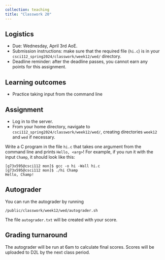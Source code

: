 ```yaml
---
collection: teaching
title: "Classwork 20"
---
```


## Logistics
* Due: Wednesday, April 3rd AoE.
* Submission instructions: make sure that the required file (`hi.c`) is in your
	`csci112_spring2024/classwork/week12/wed/` directory.
* Deadline reminder: after the deadline passes, you cannot earn any points for
	this assignment.

## Learning outcomes
* Practice taking input from the command line

## Assignment

* Log in to the server.
* From your home directory, navigate to `csci112_spring2024/classwork/week12/wed/`, creating directories `week12`
and `wed` if necessary.

Write a C program in the file `hi.c` that takes one argument from the command line and prints
	`Hello, <arg>`! For example, if you run it with the input `Champ`, it
	should look like this:

```
[g73x595@csci112 mon]$ gcc -o hi -Wall hi.c
[g73x595@csci112 mon]$ ./hi Champ
Hello, Champ!
```

## Autograder

You can run the autograder by running

```
/public/classwork/week12/wed/autograder.sh
```

The file `autograder.txt` will be created with your score.


## Grading turnaround

The autograder will be run at 6am to calculate final scores. Scores will be
uploaded to D2L by the next class period.
